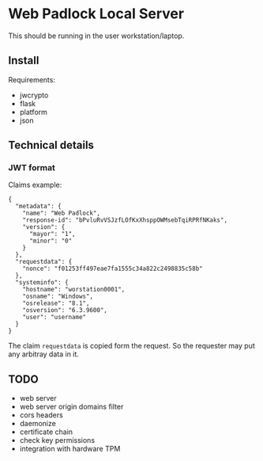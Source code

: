 # Web Padlock Local Server

This should be running in the user workstation/laptop.

## Install

Requirements:
 - jwcrypto
 - flask
 - platform
 - json

## Technical details

### JWT format

Claims example:

    {
      "metadata": {
        "name": "Web Padlock",
        "response-id": "bPvluRvVSJzfLOfKxXhsppOWMsebTqiRPRfNKaks",
        "version": {
          "mayor": "1",
          "minor": "0"
        }
      },
      "requestdata": {
        "nonce": "f01253ff497eae7fa1555c34a822c2498835c58b"
      },
      "systeminfo": {
        "hostname": "worstation0001",
        "osname": "Windows",
        "osrelease": "8.1",
        "osversion": "6.3.9600",
        "user": "username"
      }
    }

The claim `requestdata` is copied form the request. So the requester may put any arbitray data in it.


## TODO

 - web server
 - web server origin domains filter
 - cors headers
 - daemonize
 - certificate chain
 - check key permissions
 - integration with hardware TPM
